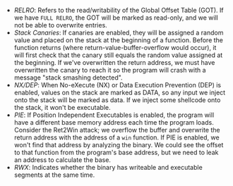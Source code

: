 - *RELRO*: Refers to the read/writability of the Global Offset Table (GOT). If we have `FULL RELRO`, the GOT will be marked as read-only, and we will not be able to overwrite entries.
- *Stack Canaries*: If canaries are enabled, they will be assigned a random value and placed on the stack at the beginning of a function. Before the function returns (where return-value-buffer-overflow would occur), it will first check that the canary still equals the random value assigned at the beginning. If we've overwritten the return address, we must have overwritten the canary to reach it so the program will crash with a message "stack smashing detected".
- *NX/DEP*: When No-eXecute (NX) or Data Execution Prevention (DEP) is enabled, values on the stack are marked as DATA, so any input we inject onto the stack will be marked as data. If we inject some shellcode onto the stack, it won't be executable.
- *PIE*: If Position Independent Executables is enabled, the program will have a different base memory address each time the program loads. Consider the Ret2Win attack; we overflow the buffer and overwrite the return address with the address of a `win` function. If PIE is enabled, we won't find that address by analyzing the binary. We could see the offset to that function from the program's base address, but we need to leak an address to calculate the base.
- *RWX*: Indicates whether the binary has writeable and executable segments at the same time.
